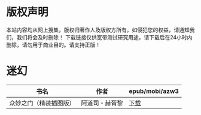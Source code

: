 # 版权声明

本站内容均从网上搜集，版权归著作人及版权方所有，如侵犯您的权益，请通知我们，我们将会及时删除！ 下载链接仅供宽带测试研究用途，请下载后在24小时内删除，请勿用于商业目的。请支持正版！

# 迷幻

| 书名 | 作者 | epub/mobi/azw3 |
| --- | --- | --- |
| 众妙之门（精装插图版） | 阿道司・赫胥黎 | [下载](https://url89.ctfile.com/f/31084289-1357009396-d57366?p=8866) |
